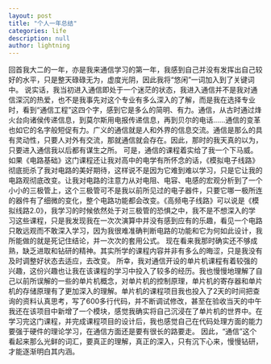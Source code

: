 ```yaml
---
layout: post
title: "个人一年总结"
categories: life
description: null
author: lightning
---
```

回首我大二的一年，亦是我来通信学习的第一年，我感到自己并没有发挥出自己较好的水平，只是整天碌碌无为，虚度光阴，因此我将“悠闲”一词加入到了关键词中。
说实话，我当初进入通信即处于一个迷茫的状态，我进入通信并不是我对通信深沉的热爱，也不是我事先对这个专业有多么深入的了解，而是我在选择专业时，看到“通信工程”这四个字，感到它是多么的简明、有力。通信，从古时通过烽火台向诸侯传递信息，到莫尔斯用电报传递信息，再到贝尔的电话……通信的变革也如它的名字般短促有力。广义的通信就是人和外界的信息交流。通信是那么的具有灵动性，只要人对外有交流，那就通信就会存在。因此，那时的我天真的以为，只要进入通信我以后都有谋生之所。
可是，通信的课程着实给了我一个下马威。如果《电路基础》这门课程还让我对高中的电学有所怀念的话，《模拟电子线路》彻底扼杀了我对电路的美好期待，这样说不是因为它难到难以学习，只是它让我的电路观彻底改变。让我对电路的注意力从对电阻、电容、电感的宏观分析到了一个小小的三极管上，这个三极管可不是我以前所见过的电子器件，只要它哪一极所连的器件有了细微的变化，整个电路功能都会改变。《高频电子线路》可以说是《模拟线路2.0》，我学习的时候依然处于对三极管的恐惧之中，我不是不想深入的学习这些课程，只是我发现我在一次次演算中并没有感到应有的乐趣，看见一个电路只敢远观而不敢深入学习，因为我很难准确判断电路的功能和它为何如此设计，我所能做的就是死记住结论，并一次次的套用公式。
现在看来我那时确实还不够成熟，缺乏进取和钻研的精神。其实所学的课程内容并非有多么的晦涩，只是我没有及时调整好状态去适应，去改变。
所幸，我对通信开设的单片机课程有着较强的兴趣，这份兴趣也让我在该课程的学习中投入了较多的经历。我也慢慢地理解了自己以前所误解的一些的单片机概念，对单片机的控制原理，单片机的寄存器和单片机的存储原理有了更加深入的理解。单片机的课程项目我也投入了2天的时间把查询的资料认真思考，写了600多行代码，并不断调试修改，甚至在验收当天的中午我还在该项目中新增了一个模块，感觉我确实将自己沉浸在了单片机的世界中。在学习完这门课程，并完成课程项目的设计后，我也感觉自己在代码处理方面的能力要强于硬件的理论学习，在通信方面还是要有很长的路要走。
因此，“通信”这个看起来那么光鲜的词汇，要真正的理解，真正的深入，只有沉下心来，慢慢钻研，才能逐渐明白其内涵。

